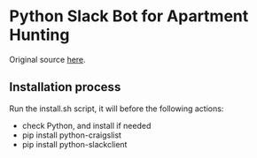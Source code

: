 # Python Slack Bot for Apartment Hunting

Original source [here](https://www.dataquest.io/blog/apartment-finding-slackbot/).

## Installation process
Run the install.sh script, it will before the following actions:
* check Python, and install if needed
* pip install python-craigslist
* pip install python-slackclient

